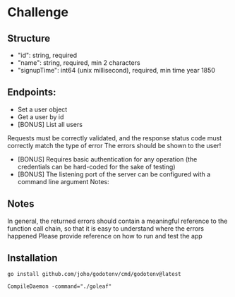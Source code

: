 # Challenge

## Structure

-   "id": string, required
-   "name": string, required, min 2 characters
-   "signupTime": int64 (unix millisecond), required, min time year 1850

## Endpoints:

-   Set a user object
-   Get a user by id
-   [BONUS] List all users

Requests must be correctly validated, and the response status code must correctly match the type of error
The errors should be shown to the user!

-   [BONUS] Requires basic authentication for any operation (the credentials can be hard-coded for the sake of testing)
-   [BONUS] The listening port of the server can be configured with a command line argument
    Notes:

## Notes

In general, the returned errors should contain a meaningful reference to the function call chain, so that it is easy to understand where the errors happened
Please provide reference on how to run and test the app

## Installation

```
go install github.com/joho/godotenv/cmd/godotenv@latest
```

```
CompileDaemon -command="./goleaf"
```
